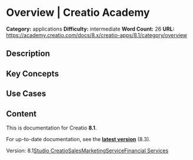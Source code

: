 # Overview | Creatio Academy

**Category:** applications **Difficulty:** intermediate **Word Count:** 26
**URL:** https://academy.creatio.com/docs/8.x/creatio-apps/8.1/category/overview

## Description

## Key Concepts

## Use Cases

## Content

This is documentation for Creatio **8.1**.

For up-to-date documentation, see the
**[latest version](/docs/8.x/creatio-apps/category/overview)** (8.3).

Version:
8.1[Studio Creatio](/docs/8.x/creatio-apps/8.1/overview/platform-overview)[Sales](/docs/8.x/creatio-apps/8.1/overview/sales-creatio-overview)[Marketing](/docs/8.x/creatio-apps/8.1/overview/marketing-creatio-overview)[Service](/docs/8.x/creatio-apps/8.1/overview/service-creatio-overview)[Financial Services](/docs/8.x/creatio-apps/8.1/overview/financial-services-creatio-overview)
